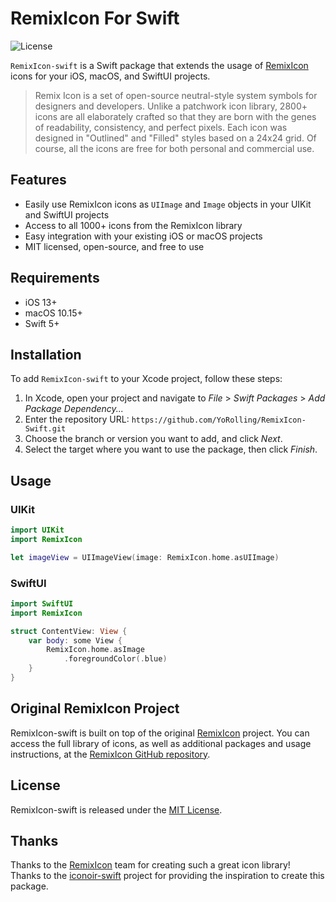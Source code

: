 # RemixIcon For Swift

![License](https://img.shields.io/badge/license-MIT-green)

`RemixIcon-swift` is a Swift package that extends the usage of [RemixIcon](https://remixicon.com/) icons for your iOS, macOS, and SwiftUI projects. 

> Remix Icon is a set of open-source neutral-style system symbols for designers and developers. Unlike a patchwork icon library, 2800+ icons are all elaborately crafted so that they are born with the genes of readability, consistency, and perfect pixels. Each icon was designed in "Outlined" and "Filled" styles based on a 24x24 grid. Of course, all the icons are free for both personal and commercial use.  
> 

## Features

- Easily use RemixIcon icons as `UIImage` and `Image` objects in your UIKit and SwiftUI projects
- Access to all 1000+ icons from the RemixIcon library
- Easy integration with your existing iOS or macOS projects
- MIT licensed, open-source, and free to use

## Requirements

- iOS 13+
- macOS 10.15+
- Swift 5+

## Installation

To add `RemixIcon-swift` to your Xcode project, follow these steps:

1. In Xcode, open your project and navigate to _File_ > _Swift Packages_ > _Add Package Dependency..._
2. Enter the repository URL: `https://github.com/YoRolling/RemixIcon-Swift.git`
3. Choose the branch or version you want to add, and click _Next_.
4. Select the target where you want to use the package, then click _Finish_.

## Usage

### UIKit

```swift
import UIKit
import RemixIcon

let imageView = UIImageView(image: RemixIcon.home.asUIImage)
```

### SwiftUI

```swift
import SwiftUI
import RemixIcon

struct ContentView: View {
    var body: some View {
        RemixIcon.home.asImage
            .foregroundColor(.blue)
    }
}
```

## Original RemixIcon Project

RemixIcon-swift is built on top of the original [RemixIcon](https://remixicon.com/) project. You can access the full library of icons, as well as additional packages and usage instructions, at the [RemixIcon GitHub repository](https://github.com/Remix-Design/RemixIcon#readme).

## License

RemixIcon-swift is released under the [MIT License](https://opensource.org/license/mit/).

## Thanks

Thanks to the [RemixIcon](https://remixicon.com/) team for creating such a great icon library!  
Thanks to the [iconoir-swift](https://github.com/iconoir-icons/iconoir-swift) project for providing the inspiration to create this package.
